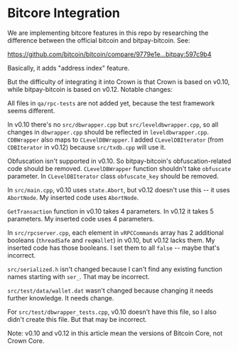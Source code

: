 Bitcore Integration
===================

We are implementing bitcore features in this repo by researching the difference between the official bitcoin and bitpay-bitcoin. See:

https://github.com/bitcoin/bitcoin/compare/9779e1e...bitpay:597c9b4

Basically, it adds "address index" feature.

But the difficulty of integrating it into Crown is that Crown is based on v0.10, while bitpay-bitcoin is based on v0.12. Notable changes:

All files in `qa/rpc-tests` are not added yet, because the test framework seems different.

In v0.10 there's no `src/dbwrapper.cpp` but `src/leveldbwrapper.cpp`, so all changes in `dbwrapper.cpp` should be reflected in `leveldbwrapper.cpp`. `CDBWrapper` also maps to `CLevelDBWrapper`. I added `CLevelDBIterator` (from `CDBIterator` in v0.12) because `src/txdb.cpp` will use it.

Obfuscation isn't supported in v0.10. So bitpay-bitcoin's obfuscation-related code should be removed. `CLevelDBWrapper` function shouldn't take `obfuscate` parameter. In `CLevelDBIterator` class `obfuscate_key` should be removed.

In `src/main.cpp`, v0.10 uses `state.Abort`, but v0.12 doesn't use this -- it uses `AbortNode`. My inserted code uses `AbortNode`.

`GetTransaction` function in v0.10 takes 4 parameters. In v0.12 it takes 5 parameters. My inserted code uses 4 parameters.

In `src/rpcserver.cpp`, each element in `vRPCCommands` array has 2 additional booleans (`threadSafe` and `reqWallet`) in v0.10, but v0.12 lacks them. My inserted code has those booleans. I set them to all `false` -- maybe that's incorrect.

`src/serialized.h` isn't changed because I can't find any existing function names starting with `ser_`. That may be incorrect.

`src/test/data/wallet.dat` wasn't changed because changing it needs further knowledge. It needs change.

For `src/test/dbwrapper_tests.cpp`, v0.10 doesn't have this file, so I also didn't create this file. But that may be incorrect.

Note: v0.10 and v0.12 in this article mean the versions of Bitcoin Core, not Crown Core.
